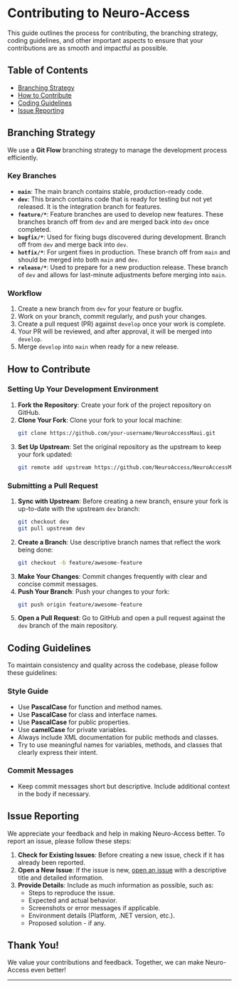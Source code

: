 # Contributing to Neuro-Access

This guide outlines the process for contributing, the branching strategy, coding guidelines, and other important aspects to ensure that your contributions are as smooth and impactful as possible.

## Table of Contents

- [Branching Strategy](#branching-strategy)
- [How to Contribute](#how-to-contribute)
- [Coding Guidelines](#coding-guidelines)
- [Issue Reporting](#issue-reporting)

## Branching Strategy

We use a **Git Flow** branching strategy to manage the development process efficiently.

### Key Branches

- **`main`**: The main branch contains stable, production-ready code.
- **`dev`**: This branch contains code that is ready for testing but not yet released. It is the integration branch for features.
- **`feature/*`**: Feature branches are used to develop new features. These branches branch off from `dev` and are merged back into `dev` once completed.
- **`bugfix/*`**: Used for fixing bugs discovered during development. Branch off from `dev` and merge back into `dev`.
- **`hotfix/*`**: For urgent fixes in production. These branch off from `main` and should be merged into both `main` and `dev`.
- **`release/*`**: Used to prepare for a new production release. These branch of `dev` and allows for last-minute adjustments before merging into `main`.

### Workflow

1. Create a new branch from `dev` for your feature or bugfix.
2. Work on your branch, commit regularly, and push your changes.
3. Create a pull request (PR) against `develop` once your work is complete.
4. Your PR will be reviewed, and after approval, it will be merged into `develop`.
5. Merge `develop` into `main` when ready for a new release.

## How to Contribute

### Setting Up Your Development Environment

1. **Fork the Repository**: Create your fork of the project repository on GitHub.
2. **Clone Your Fork**: Clone your fork to your local machine:
   ```bash
   git clone https://github.com/your-username/NeuroAccessMaui.git
   ```
3. **Set Up Upstream**: Set the original repository as the upstream to keep your fork updated:
   ```bash
   git remote add upstream https://github.com/NeuroAccess/NeuroAccessMaui.git
   ```

### Submitting a Pull Request

1. **Sync with Upstream**: Before creating a new branch, ensure your fork is up-to-date with the upstream `dev` branch:
   ```bash
   git checkout dev
   git pull upstream dev
   ```
2. **Create a Branch**: Use descriptive branch names that reflect the work being done:
   ```bash
   git checkout -b feature/awesome-feature
   ```
3. **Make Your Changes**: Commit changes frequently with clear and concise commit messages.
4. **Push Your Branch**: Push your changes to your fork:
   ```bash
   git push origin feature/awesome-feature
   ```
5. **Open a Pull Request**: Go to GitHub and open a pull request against the `dev` branch of the main repository.

## Coding Guidelines

To maintain consistency and quality across the codebase, please follow these guidelines:

### Style Guide
- Use **PascalCase** for function and method names.
- Use **PascalCase** for class and interface names.
- Use **PascalCase** for public properties.
- Use **camelCase** for private variables.
- Always include XML documentation for public methods and classes.
- Try to use meaningful names for variables, methods, and classes that clearly express their intent.

### Commit Messages

- Keep commit messages short but descriptive. Include additional context in the body if necessary.

## Issue Reporting

We appreciate your feedback and help in making Neuro-Access better. To report an issue, please follow these steps:

1. **Check for Existing Issues**: Before creating a new issue, check if it has already been reported.
2. **Open a New Issue**: If the issue is new, [open an issue](https://github.com/NeuroAccess/NeuroAccessMaui/issues/new) with a descriptive title and detailed information.
3. **Provide Details**: Include as much information as possible, such as:
   - Steps to reproduce the issue.
   - Expected and actual behavior.
   - Screenshots or error messages if applicable.
   - Environment details (Platform, .NET version, etc.).
   - Proposed solution - if any.
## Thank You!

We value your contributions and feedback. Together, we can make Neuro-Access even better!

---